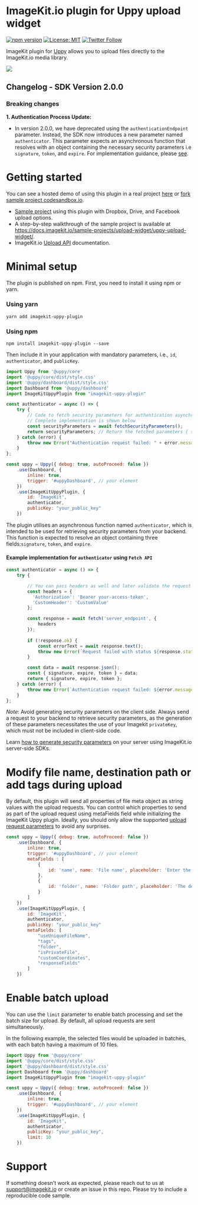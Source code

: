 # ImageKit.io plugin for Uppy upload widget
[![npm version](https://img.shields.io/npm/v/imagekit-uppy-plugin)](https://www.npmjs.com/package/imagekit-uppy-plugin)
[![License: MIT](https://img.shields.io/badge/License-MIT-yellow.svg)](https://opensource.org/licenses/MIT)
[![Twitter Follow](https://img.shields.io/twitter/follow/imagekitio?label=Follow&style=social)](https://twitter.com/ImagekitIo)

ImageKit plugin for [Uppy](https://github.com/transloadit/uppy) allows you to upload files directly to the ImageKit.io media library.

<img src="/assets/imagekit-uppy-demo.gif">

## Changelog - SDK Version 2.0.0
### Breaking changes
**1. Authentication Process Update:**
* In version 2.0.0, we have deprecated using the `authenticationEndpoint` parameter. Instead, the SDK now introduces a new parameter named `authenticator`. This parameter expects an asynchronous function that resolves with an object containing the necessary security parameters i.e `signature`, `token`, and `expire`. For implementation guidance, please [see](#using-npm).

# Getting started
You can see a hosted demo of using this plugin in a real project [here](https://066dn.sse.codesandbox.io) or [fork sample project codesandbox.io](https://codesandbox.io/s/github/imagekit-samples/uppy-uploader).

* [Sample project](https://github.com/imagekit-samples/uppy-uploader) using this plugin with Dropbox, Drive, and Facebook upload options.
* A step-by-step walkthrough of the sample project is available at https://docs.imagekit.io/sample-projects/upload-widget/uppy-upload-widget/.
* ImageKit.io [Upload API](https://docs.imagekit.io/api-reference/upload-file-api/client-side-file-upload) documentation.

# Minimal setup
The plugin is published on npm. First, you need to install it using npm or yarn.

### Using yarn
```
yarn add imagekit-uppy-plugin
```

### Using npm
```
npm install imagekit-uppy-plugin --save
```

Then include it in your application with mandatory parameters, i.e., `id`, `authenticator`, and `publicKey`.

``` javascript
import Uppy from '@uppy/core'
import '@uppy/core/dist/style.css'
import '@uppy/dashboard/dist/style.css'
import Dashboard from '@uppy/dashboard'
import ImageKitUppyPlugin from "imagekit-uppy-plugin"

const authenticator = async () => {
    try {
        // Code to fetch security parameters for authentication asynchronously
        // Complete implementation is shown below
        const securityParameters = await fetchSecurityParameters();
        return securityParameters; // Return the fetched parameters { signature, token, expire }
    } catch (error) {
        throw new Error("Authentication request failed: " + error.message); // Throw an error if authentication fails
    }
};

const uppy = Uppy({ debug: true, autoProceed: false })
    .use(Dashboard, {
        inline: true,
        trigger: '#uppyDashboard', // your element
    })
    .use(ImageKitUppyPlugin, {
        id: 'ImageKit',
        authenticator,
        publicKey: "your_public_key"
    })
```

The plugin utilises an asynchronous function named `authenticator`, which is intended to be used for retrieving security parameters from your backend. This function is expected to resolve an object containing three fields:`signature`, `token`, and `expire`.

#### Example implementation for `authenticator` using `Fetch API`
``` javascript
const authenticator = async () => {
    try {

        // You can pass headers as well and later validate the request source in the backend, or you can use headers for any other use case.
        const headers = {
          'Authorization': 'Bearer your-access-token',
          'CustomHeader': 'CustomValue'
        };

        const response = await fetch('server_endpoint', {
            headers
        });
        
        if (!response.ok) {
            const errorText = await response.text();
            throw new Error(`Request failed with status ${response.status}: ${errorText}`);
        }

        const data = await response.json();
        const { signature, expire, token } = data;
        return { signature, expire, token };
    } catch (error) {
        throw new Error(`Authentication request failed: ${error.message}`);
    }
};
```

*Note*: Avoid generating security parameters on the client side. Always send a request to your backend to retrieve security parameters, as the generation of these parameters necessitates the use of your Imagekit `privateKey`, which must not be included in client-side code. 

Learn [how to generate security parameters](https://docs.imagekit.io/api-reference/upload-file-api/client-side-file-upload#how-to-implement-authenticationendpoint-endpoint) on your server using ImageKit.io server-side SDKs.

# Modify file name, destination path or add tags during upload
By default, this plugin will send all properties of file meta object as string values with the upload requests. You can control which properties to send as part of the upload request using metaFields field while initializing the ImageKit Uppy plugin. Ideally, you should only allow the supported [upload request parameters](https://docs.imagekit.io/api-reference/upload-file-api/client-side-file-upload#request-structure-multipart-form-data) to avoid any surprises.

```javascript
const uppy = Uppy({ debug: true, autoProceed: false })
    .use(Dashboard, {
        inline: true,
        trigger: '#uppyDashboard', // your element
        metaFields : [
            {
                id: 'name', name: 'File name', placeholder: 'Enter the file name'
            },
            {
                id: 'folder', name: 'Folder path', placeholder: 'The destination path e.g. /website-assets'
            }
        ]
    })
    .use(ImageKitUppyPlugin, {
        id: 'ImageKit',
        authenticator,
        publicKey: "your_public_key"
        metaFields: [
            "useUniqueFileName",
            "tags",
            "folder",
            "isPrivateFile",
            "customCoordinates",
            "responseFields"
        ]
    })
```
# Enable batch upload

You can use the `limit` parameter to enable batch processing and set the batch size for upload. By default, all upload requests are sent simultaneously. 

In the following example, the selected files would be uploaded in batches, with each batch having a maximum of 10 files.

``` javascript
import Uppy from '@uppy/core'
import '@uppy/core/dist/style.css'
import '@uppy/dashboard/dist/style.css'
import Dashboard from '@uppy/dashboard'
import ImageKitUppyPlugin from "imagekit-uppy-plugin"

const uppy = Uppy({ debug: true, autoProceed: false })
    .use(Dashboard, {
        inline: true,
        trigger: '#uppyDashboard', // your element
    })
    .use(ImageKitUppyPlugin, {
        id: 'ImageKit',
        authenticator,
        publicKey: "your_public_key",
        limit: 10
    })
```

# Support
If something doesn't work as expected, please reach out to us at support@imagekit.io or create an issue in this repo. Please try to include a reproducible code sample.
